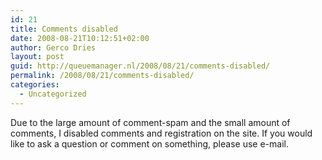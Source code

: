 ```yaml
---
id: 21
title: Comments disabled
date: 2008-08-21T10:12:51+02:00
author: Gerco Dries
layout: post
guid: http://queuemanager.nl/2008/08/21/comments-disabled/
permalink: /2008/08/21/comments-disabled/
categories:
  - Uncategorized
---
```

Due to the large amount of comment-spam and the small amount of comments, I disabled comments and registration on the site. If you would like to ask a question or comment on something, please use e-mail.